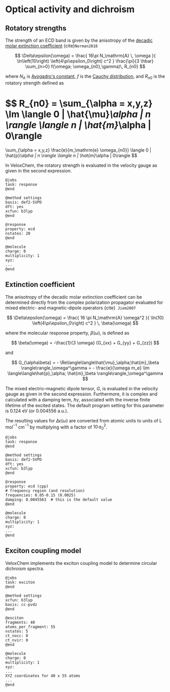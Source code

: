 # Optical activity and dichroism

## Rotatory strengths

The strength of an ECD band is given by the anisotropy of the [decadic molar extinction coefficient](https://en.wikipedia.org/wiki/Molar_attenuation_coefficient) {cite}`Norman2018`

$$
\Delta\epsilon(\omega) =
\frac{
	16\pi N_\mathrm{A} \, \omega
}{
  	\ln\left(10\right)
	\left(4\pi\epsilon_0\right) c^2
}
\frac{\pi}{3 \hbar}
\sum_{n>0} f(\omega; \omega_{n0},\gamma)\, 
R_{n0} 
$$

where $N_\mathrm{A}$ is [Avogadro's constant](https://en.wikipedia.org/wiki/Avogadro_constant), $f$ is the [Cauchy distribution](https://en.wikipedia.org/wiki/Cauchy_distribution), and $R_{n0}$ is the rotatory strength defined as

$$
R_{n0} =
\sum_{\alpha = x,y,z}
\Im 
\langle 0 | \hat{\mu}_\alpha | n \rangle
\langle n | \hat{m}_\alpha | 0\rangle 
=
\sum_{\alpha = x,y,z}
\frac{e}{m_\mathrm{e} \omega_{n0}}
\langle 0 | \hat{p}_\alpha | n \rangle
\langle n | \hat{m}_\alpha | 0\rangle
$$

In VeloxChem, the rotatory strength is evaluated in the velocity gauge as given in the second expression.

```
@jobs
task: response
@end

@method settings
basis: def2-SVPD
dft: yes
xcfun: b3lyp
@end

@response
property: ecd
nstates: 20
@end

@molecule
charge: 0
multiplicity: 1
xyz:
...
@end

```

## Extinction coefficient

The anisotropy of the decadic molar extinction coefficient can be determined directly from the complex polarization propagator evaluated for mixed electric- and magnetic-dipole operators {cite}` Jiem2007`

$$
\Delta\epsilon(\omega) =
\frac{
	16 \pi N_\mathrm{A}
	\omega^2
}{
  	\ln(10)
	\left(4\pi\epsilon_0\right) c^2
}
\,
\beta(\omega)
$$

where the molecular response property, $\beta(\omega)$, is defined as

$$
\beta(\omega) = -\frac{1}{3 \omega} (G_{xx} + G_{yy} + G_{zz})
$$

and

$$
G_{\alpha\beta} = - \Re\langle\langle\hat{\mu}_\alpha;\hat{m}_\beta
\rangle\rangle_\omega^\gamma = -
\frac{e}{\omega m_e}
\Im 
\langle\langle\hat{p}_\alpha;
\hat{m}_\beta
\rangle\rangle_\omega^\gamma
$$

The mixed electric–magnetic dipole tensor, $G$, is evaluated in the velocity gauge as given in the second expression. Furthermore, it is complex and calculated with a damping term, $\hbar \gamma$, associated with the inverse finite lifetime of the excited states. The default program setting for this parameter is 0.124 eV (or 0.004556 a.u.).

The resulting values for $\Delta \epsilon(\omega)$ 
are converted  from atomic units to units of L mol$^{-1}$ cm$^{-1}$ by multiplying with a factor of $10\, a_0^2$.

```
@jobs
task: response
@end

@method settings
basis: def2-SVPD
dft: yes
xcfun: b3lyp
@end

@response
property: ecd (cpp)
# frequency region (and resolution)
frequencies: 0.05-0.15 (0.0025)
damping: 0.0045563  # this is the default value
@end

@molecule
charge: 0
multiplicity: 1
xyz:
...
@end
```

## Exciton coupling model

VeloxChem implements the exciton coupling model to determine circular dichroism spectra.

```
@jobs
task: exciton
@end

@method settings
xcfun: b3lyp
basis: cc-pvdz
@end

@exciton
fragments: 40
atoms_per_fragment: 55
nstates: 5
ct_nocc: 0
ct_nvir: 0
@end

@molecule
charge: 0
multiplicity: 1
xyz:
...
XYZ coordinates for 40 x 55 atoms
...
@end
```

